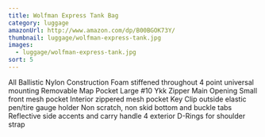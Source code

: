 ```yaml
---
title: Wolfman Express Tank Bag
category: luggage
amazonUrl: http://www.amazon.com/dp/B00BGOK73Y/
thumbnail: luggage/wolfman-express-tank.jpg
images:
  - luggage/wolfman-express-tank.jpg
sort: 5
---
```


All Ballistic Nylon Construction Foam stiffened throughout 4 point universal mounting Removable Map Pocket Large #10 Ykk Zipper Main Opening Small front mesh pocket Interior zippered mesh pocket Key Clip outside elastic pen/tire gauge holder Non scratch, non skid bottom and buckle tabs Reflective side accents and carry handle 4 exterior D-Rings for shoulder strap


